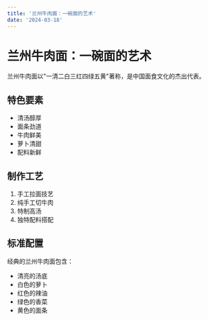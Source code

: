 ```yaml
---
title: '兰州牛肉面：一碗面的艺术'
date: '2024-03-18'
---
```


# 兰州牛肉面：一碗面的艺术

兰州牛肉面以"一清二白三红四绿五黄"著称，是中国面食文化的杰出代表。

## 特色要素

- 清汤醇厚
- 面条劲道
- 牛肉鲜美
- 萝卜清甜
- 配料新鲜

## 制作工艺

1. 手工拉面技艺
2. 纯手工切牛肉
3. 特制高汤
4. 独特配料搭配

## 标准配置

经典的兰州牛肉面包含：
- 清亮的汤底
- 白色的萝卜
- 红色的辣油
- 绿色的香菜
- 黄色的面条 
